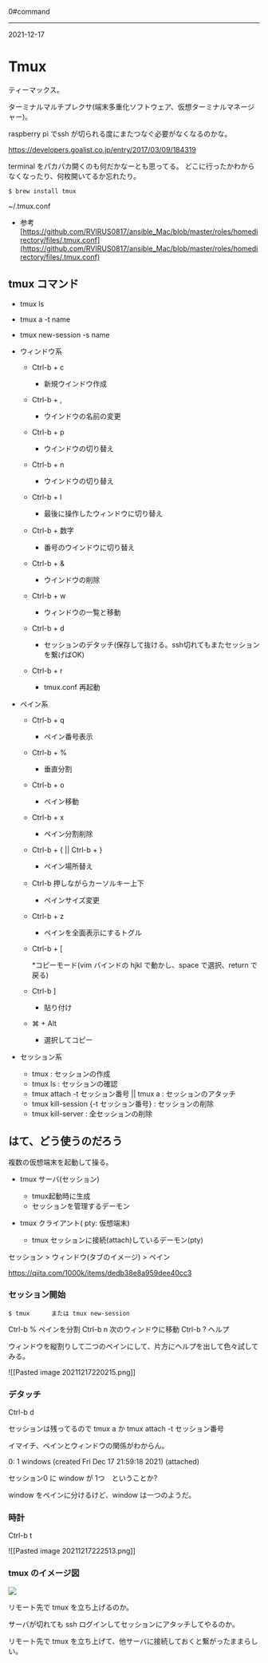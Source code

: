 0#command 

---
2021-12-17

# Tmux

ティーマックス。

ターミナルマルチプレクサ(端末多重化ソフトウェア、仮想ターミナルマネージャー)。


raspberry pi でssh が切られる度にまたつなぐ必要がなくなるのかな。

https://developers.goalist.co.jp/entry/2017/03/09/184319

terminal をパカパカ開くのも何だかなーとも思ってる。
どこに行ったかわからなくなったり、何枚開いてるか忘れたり。

```shell
$ brew install tmux
```

~/.tmux.conf

* 参考
[https://github.com/RVIRUS0817/ansible_Mac/blob/master/roles/homedirectory/files/.tmux.conf](https://github.com/RVIRUS0817/ansible_Mac/blob/master/roles/homedirectory/files/.tmux.conf)


## tmux コマンド

* tmux ls

* tmux a -t name

* tmux new-session -s name

* ウィンドウ系
    * Ctrl-b + c
        * 新規ウインドウ作成

    * Ctrl-b + ,

        * ウインドウの名前の変更

    * Ctrl-b + p

        * ウインドウの切り替え

    * Ctrl-b + n

        * ウインドウの切り替え

    * Ctrl-b + l

        * 最後に操作したウィンドウに切り替え
       
    * Ctrl-b + 数字

        * 番号のウインドウに切り替え


    * Ctrl-b + &

        * ウインドウの削除

    * Ctrl-b + w

        * ウィンドウの一覧と移動

    * Ctrl-b + d

        * セッションのデタッチ(保存して抜ける。ssh切れてもまたセッションを繋げばOK)

    * Ctrl-b + r

        * tmux.conf 再起動

* ペイン系

    * Ctrl-b + q
        
        * ペイン番号表示

    * Ctrl-b + %

        * 垂直分割

    * Ctrl-b + o

        * ペイン移動

    * Ctrl-b + x

        * ペイン分割削除

    * Ctrl-b + {     ||   Ctrl-b + }

        * ペイン場所替え

    * Ctrl-b 押しながらカーソルキー上下

        * ペインサイズ変更

    * Ctrl-b + z

        * ペインを全面表示にするトグル

    * Ctrl-b + \[

        *コピーモード(vim バインドの hjkl で動かし、space で選択、return で戻る)

    * Ctrl-b \]

        * 貼り付け

    * ⌘ + Alt

        * 選択してコピー


* セッション系

    * tmux : セッションの作成
    * tmux ls : セッションの確認
    * tmux attach -t セッション番号 || tmux a  : セッションのアタッチ
    * tmux kill-session {-t セッション番号} : セッションの削除
    * tmux kill-server : 全セッションの削除




## はて、どう使うのだろう

複数の仮想端末を起動して操る。

* tmux サーバ(セッション)

    * tmux起動時に生成
    * セッションを管理するデーモン

* tmux クライアント( pty: 仮想端末)

    * tmux セッションに接続(attach)しているデーモン(pty)

セッション > ウィンドウ(タブのイメージ) > ペイン

https://qiita.com/1000k/items/dedb38e8a959dee40cc3


### セッション開始

```shell
$ tmux      または tmux new-session
```

Ctrl-b %    ペインを分割
Ctrl-b n     次のウィンドウに移動
Ctrl-b ?      ヘルプ

ウィンドウを縦割りして二つのペインにして、片方にヘルプを出して色々試してみる。

![[Pasted image 20211217220215.png]]


### デタッチ

Ctrl-b d

セッションは残ってるので tmux a か tmux attach -t セッション番号

イマイチ、ペインとウィンドウの関係がわからん。

0: 1 windows (created Fri Dec 17 21:59:18 2021) (attached)

セッション0 に window が 1つ　ということか?

window をペインに分けるけど、window は一つのようだ。


### 時計

Ctrl-b t

![[Pasted image 20211217222513.png]]

### tmux のイメージ図

![](http://3.bp.blogspot.com/-e4Sylm_HwDM/UvyWnuU63wI/AAAAAAAAAe0/RHA87XGTwQ8/s640/tmux.png)

リモート先で tmux を立ち上げるのか。

サーバが切れても ssh ログインしてセッションにアタッチしてやるのか。

リモート先で tmux を立ち上げて、他サーバに接続しておくと繋がったままらしい。

